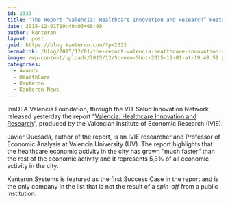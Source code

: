 ```yaml
---
id: 2333
title: 'The Report “Valencia: Healthcare Innovation and Research” Features Kanteron as a Success Case'
date: 2015-12-01T19:49:03+00:00
author: kanteron
layout: post
guid: https://blog.kanteron.com/?p=2333
permalink: /blog/2015/12/01/the-report-valencia-healthcare-innovation-and-research-features-kanteron-as-a-success-case/
image: /wp-content/uploads/2015/12/Screen-Shot-2015-12-01-at-19.48.59.png
categories:
  - Awards
  - HealthCare
  - Kanteron
  - Kanteron News
---
```

InnDEA Valencia Foundation, through the VIT Salud Innovation Network, released yesterday the report “<a href="https://valenciabusinesscity.com/files/2015/11/Inndea_VITSalud_27112015_def.pdf" target="_blank">Valencia: Healthcare Innovation and Research</a>”, produced by the Valencian Institute of Economic Research (IVIE).

Javier Quesada, author of the report, is an IVIE researcher and Professor of Economic Analysis at Valencia University (UV). The report highlights that the healthcare economic activity in the city has grown “much faster” than the rest of the economic activity and it represents 5,3% of all economic activity in the city.

Kanteron Systems is featured as the first Success Case in the report and is the only company in the list that is not the result of a _spin-off_ from a public institution.